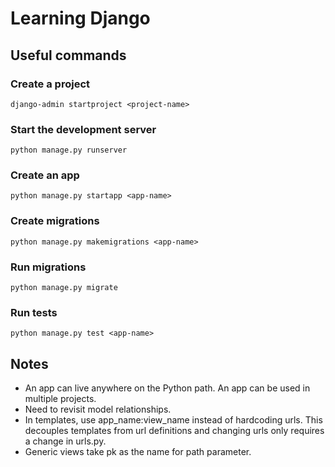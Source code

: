 # Learning Django

## Useful commands

### Create a project

```
django-admin startproject <project-name>
```

### Start the development server

```
python manage.py runserver
```

### Create an app

```
python manage.py startapp <app-name>
```

### Create migrations

```
python manage.py makemigrations <app-name>
```

### Run migrations

```
python manage.py migrate
```

### Run tests

```
python manage.py test <app-name>
```

## Notes

- An app can live anywhere on the Python path. An app can be used in multiple projects.
- Need to revisit model relationships.
- In templates, use app_name:view_name instead of hardcoding urls. This decouples templates from url definitions and changing urls only requires a change in urls.py.
- Generic views take pk as the name for path parameter.